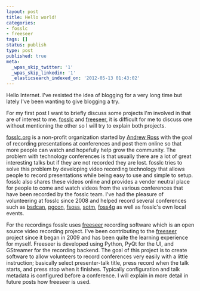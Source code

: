 ```yaml
---
layout: post
title: Hello world!
categories:
- fosslc
- freeseer
tags: []
status: publish
type: post
published: true
meta:
  _wpas_skip_twitter: '1'
  _wpas_skip_linkedin: '1'
  _elasticsearch_indexed_on: '2012-05-13 01:43:02'
---
```

Hello Internet. I\'ve resisted the idea of blogging for a very long time but lately I\'ve been wanting to give blogging a try.

For my first post I want to briefly discuss some projects I\'m involved in that are of interest to me. <a href="http://fosslc.org">fosslc</a> and <a href="http://github.com/Freeseer/freeseer">freeseer</a>, it is difficult for me to discuss one without mentioning the other so I will try to explain both projects.

<a href="http://fosslc.org">fosslc.org</a> is a non-profit organization started by <a href="http://twitter.com/#!/42aross">Andrew Ross</a> with the goal of recording presentations at conferences and post them online so that more people can watch and hopefully help grow the community. The problem with technology conferences is that usually there are a lot of great interesting talks but if they are not recorded they are lost. fosslc tries to solve this problem by developing video recording technology that allows people to record presentations while being easy to use and simple to setup. fosslc also shares these videos online and provides a vender neutral place for people to come and watch videos from the various conferences that have been recorded by the fosslc team. I\'ve had the pleasure of volunteering at fosslc since 2008 and helped record several conferences such as <a href="http://bsdcan.org">bsdcan</a>, <a href="http://pgcon.org">pgcon</a>, <a href="http://fsoss.senecac.on.ca">fsoss</a>, <a href="http://stateofthemap.org">sotm</a>, <a href="http://foss4g.org">foss4g</a> as well as fosslc\'s own local events.

For the recordings fosslc uses <a href="http://github.com/Freeseer/freeseer">freeseer</a> recording software which is an open source video recording project. I\'ve been contributing to the <a href="http://github.com/Freeseer/freeseer">freeseer</a> project since it began in 2009 and has been quite the learning experience for myself. Freeseer is developed using Python, PyQt for the UI, and GStreamer for the recording backend. The goal of this project is to create software to allow volunteers to record conferences very easily with a little instruction; basically select presenter-talk title, press record when the talk starts, and press stop when it finishes. Typically configuration and talk metadata is configured before a conference. I will explain in more detail in future posts how freeseer is used.
